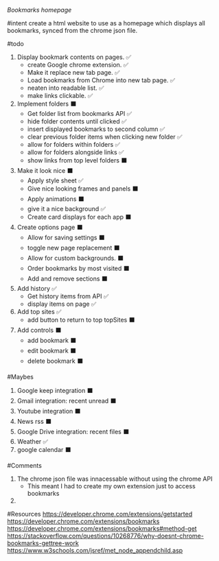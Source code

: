 *Bookmarks homepage*

#intent
create a html website to use as a homepage which displays all bookmarks, synced
from the chrome json file.

#todo
1. Display bookmark contents on pages.										✅
	- create Google chrome extension.												✅
	- Make it replace new tab page.													✅
	- Load bookmarks from Chrome into new tab page.					✅
	- neaten into readable list.														✅
	- make links clickable.																	✅
2. Implement folders																			⬛
	- Get folder list from bookmarks API										✅
	- hide folder contents until clicked										✅
	- insert displayed bookmarks to second column						✅
	- clear previous folder items when clicking new folder 	✅
	- allow for folders within folders											✅
	- allow for folders alongside links											✅
	- show links from top level folders											⬛
3. Make it look nice																			⬛
	- Apply style sheet																			✅
	- Give nice looking frames and panels										⬛
	- Apply animations																			⬛
	- give it a nice background															✅
	- Create card displays for each app											⬛
5. Create options page																		⬛
	- Allow for saving settings															⬛
	- toggle new page replacement														⬛
	- Allow for custom backgrounds.													⬛
	- Order bookmarks by most visited												⬛
	- Add and remove sections																⬛
6. Add history																						✅
	- Get history items from API														✅
	- display items on page																	✅
7. Add top sites																					✅
	- add button to return to top topSites									⬛
8. Add controls																						⬛
	- add bookmark																					⬛
	- edit bookmark																					⬛
	- delete bookmark																				⬛

#Maybes
1. Google keep integration																⬛
2. Gmail integration: recent unread												⬛
3. Youtube integration																		⬛
4. News rss																								⬛
5. Google Drive integration: recent files									⬛
6. Weather																								✅
7. google calendar																				⬛

#Comments
1. The chrome json file was innacessable without using the chrome API
	- This meant I had to create my own extension just to access bookmarks
2.


#Resources
https://developer.chrome.com/extensions/getstarted
https://developer.chrome.com/extensions/bookmarks
https://developer.chrome.com/extensions/bookmarks#method-get
https://stackoverflow.com/questions/10268776/why-doesnt-chrome-bookmarks-gettree-work
https://www.w3schools.com/jsref/met_node_appendchild.asp
